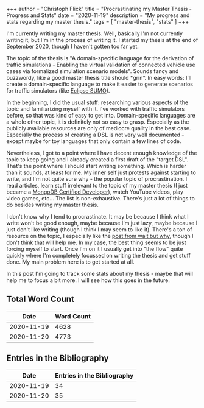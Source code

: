 +++
author = "Christoph Flick"
title = "Procrastinating my Master Thesis - Progress and Stats"
date = "2020-11-19"
description = "My progress and stats regarding my master thesis."
tags = [
    "master-thesis",
    "stats"
]
+++

I'm currently writing my master thesis.
Well, basically I'm not currently writing it, but I'm in the process of writing it.
I started my thesis at the end of September 2020, though I haven't gotten too far yet.

The topic of the thesis is "A domain-specific language for the derivation of traffic simulations - Enabling the virtual validation of connected vehicle use cases via formalized simulation scenario models".
Sounds fancy and buzzwordy, like a good master thesis title should \*grin\*.
In easy words: I'll create a domain-specific language to make it easier to generate scenarios for traffic simulators (like [Eclipse SUMO](http://sumo.dlr.de/)).

In the beginning, I did the usual stuff: researching various aspects of the topic and familiarizing myself with it.
I've worked with traffic simulators before, so that was kind of easy to get into.
Domain-specific languages are a whole other topic, it is definitely not so easy to grasp.
Especially as the publicly available resources are only of mediocre quality in the best case.
Especially the process of creating a DSL is not very well documented - except maybe for toy languages that only contain a few lines of code.

Nevertheless, I got to a point where I have decent enough knowledge of the topic to keep going and I already created a first draft of the "target DSL".
That's the point where I should start writing something.
Which is harder than it sounds, at least for me.
My inner self just protests against starting to write, and I'm not quite sure why - the popular topic of procrastination.
I read articles, learn stuff irrelevant to the topic of my master thesis (I just became a [MongoDB Certified Developer](https://university.mongodb.com/certification/certificate/168028574)), watch YouTube videos, play video games, etc...
The list is non-exhaustive.
There's just a lot of things to do besides writing my master thesis.

I don't know why I tend to procrastinate.
It may be because I think what I write won't be good enough, maybe because I'm just lazy, maybe because I just don't like writing (though I think I may seem to like it).
There's a ton of resource on the topic, I especially like the [post from wait but why](https://waitbutwhy.com/2013/10/why-procrastinators-procrastinate.html), though I don't think that will help me.
In my case, the best thing seems to be just forcing myself to start.
Once I'm on it I usually get into "the flow" quite quickly where I'm completely focussed on writing the thesis and get stuff done.
My main problem here is to get started at all.

In this post I'm going to track some stats about my thesis - maybe that will help me to focus a bit more.
I will see how this goes in the future.

## Total Word Count

| Date       | Word Count |
| ---------- | ---------- |
| 2020-11-19 | 4628       |
| 2020-11-20 | 4773       |

## Entries in the Bibliography

| Date       | Entries in the Bibliography |
| ---------- | --------------------------- |
| 2020-11-19 | 34                          |
| 2020-11-20 | 35                          |
